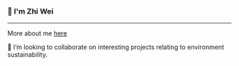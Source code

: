 ### 👋 I'm Zhi Wei
---
More about me <a href="https://zhiweit.dev" rel="nofollow" target="_blank">here</a> 

🌱 I’m looking to collaborate on interesting projects relating to environment sustainability.
